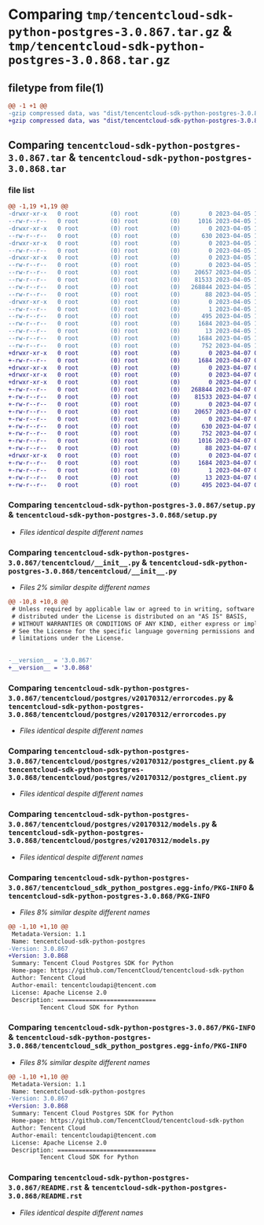 # Comparing `tmp/tencentcloud-sdk-python-postgres-3.0.867.tar.gz` & `tmp/tencentcloud-sdk-python-postgres-3.0.868.tar.gz`

## filetype from file(1)

```diff
@@ -1 +1 @@
-gzip compressed data, was "dist/tencentcloud-sdk-python-postgres-3.0.867.tar", last modified: Wed Apr  5 16:45:51 2023, max compression
+gzip compressed data, was "dist/tencentcloud-sdk-python-postgres-3.0.868.tar", last modified: Fri Apr  7 00:47:18 2023, max compression
```

## Comparing `tencentcloud-sdk-python-postgres-3.0.867.tar` & `tencentcloud-sdk-python-postgres-3.0.868.tar`

### file list

```diff
@@ -1,19 +1,19 @@
-drwxr-xr-x   0 root         (0) root         (0)        0 2023-04-05 16:45:51.000000 tencentcloud-sdk-python-postgres-3.0.867/
--rw-r--r--   0 root         (0) root         (0)     1016 2023-04-05 16:45:51.000000 tencentcloud-sdk-python-postgres-3.0.867/setup.py
-drwxr-xr-x   0 root         (0) root         (0)        0 2023-04-05 16:45:51.000000 tencentcloud-sdk-python-postgres-3.0.867/tencentcloud/
--rw-r--r--   0 root         (0) root         (0)      630 2023-04-05 16:45:51.000000 tencentcloud-sdk-python-postgres-3.0.867/tencentcloud/__init__.py
-drwxr-xr-x   0 root         (0) root         (0)        0 2023-04-05 16:45:51.000000 tencentcloud-sdk-python-postgres-3.0.867/tencentcloud/postgres/
--rw-r--r--   0 root         (0) root         (0)        0 2023-04-05 16:45:51.000000 tencentcloud-sdk-python-postgres-3.0.867/tencentcloud/postgres/__init__.py
-drwxr-xr-x   0 root         (0) root         (0)        0 2023-04-05 16:45:51.000000 tencentcloud-sdk-python-postgres-3.0.867/tencentcloud/postgres/v20170312/
--rw-r--r--   0 root         (0) root         (0)        0 2023-04-05 16:45:51.000000 tencentcloud-sdk-python-postgres-3.0.867/tencentcloud/postgres/v20170312/__init__.py
--rw-r--r--   0 root         (0) root         (0)    20657 2023-04-05 16:45:51.000000 tencentcloud-sdk-python-postgres-3.0.867/tencentcloud/postgres/v20170312/errorcodes.py
--rw-r--r--   0 root         (0) root         (0)    81533 2023-04-05 16:45:51.000000 tencentcloud-sdk-python-postgres-3.0.867/tencentcloud/postgres/v20170312/postgres_client.py
--rw-r--r--   0 root         (0) root         (0)   268844 2023-04-05 16:45:51.000000 tencentcloud-sdk-python-postgres-3.0.867/tencentcloud/postgres/v20170312/models.py
--rw-r--r--   0 root         (0) root         (0)       88 2023-04-05 16:45:51.000000 tencentcloud-sdk-python-postgres-3.0.867/setup.cfg
-drwxr-xr-x   0 root         (0) root         (0)        0 2023-04-05 16:45:51.000000 tencentcloud-sdk-python-postgres-3.0.867/tencentcloud_sdk_python_postgres.egg-info/
--rw-r--r--   0 root         (0) root         (0)        1 2023-04-05 16:45:51.000000 tencentcloud-sdk-python-postgres-3.0.867/tencentcloud_sdk_python_postgres.egg-info/dependency_links.txt
--rw-r--r--   0 root         (0) root         (0)      495 2023-04-05 16:45:51.000000 tencentcloud-sdk-python-postgres-3.0.867/tencentcloud_sdk_python_postgres.egg-info/SOURCES.txt
--rw-r--r--   0 root         (0) root         (0)     1684 2023-04-05 16:45:51.000000 tencentcloud-sdk-python-postgres-3.0.867/tencentcloud_sdk_python_postgres.egg-info/PKG-INFO
--rw-r--r--   0 root         (0) root         (0)       13 2023-04-05 16:45:51.000000 tencentcloud-sdk-python-postgres-3.0.867/tencentcloud_sdk_python_postgres.egg-info/top_level.txt
--rw-r--r--   0 root         (0) root         (0)     1684 2023-04-05 16:45:51.000000 tencentcloud-sdk-python-postgres-3.0.867/PKG-INFO
--rw-r--r--   0 root         (0) root         (0)      752 2023-04-05 16:45:51.000000 tencentcloud-sdk-python-postgres-3.0.867/README.rst
+drwxr-xr-x   0 root         (0) root         (0)        0 2023-04-07 00:47:18.000000 tencentcloud-sdk-python-postgres-3.0.868/
+-rw-r--r--   0 root         (0) root         (0)     1684 2023-04-07 00:47:18.000000 tencentcloud-sdk-python-postgres-3.0.868/PKG-INFO
+drwxr-xr-x   0 root         (0) root         (0)        0 2023-04-07 00:47:18.000000 tencentcloud-sdk-python-postgres-3.0.868/tencentcloud/
+drwxr-xr-x   0 root         (0) root         (0)        0 2023-04-07 00:47:18.000000 tencentcloud-sdk-python-postgres-3.0.868/tencentcloud/postgres/
+drwxr-xr-x   0 root         (0) root         (0)        0 2023-04-07 00:47:18.000000 tencentcloud-sdk-python-postgres-3.0.868/tencentcloud/postgres/v20170312/
+-rw-r--r--   0 root         (0) root         (0)   268844 2023-04-07 00:47:18.000000 tencentcloud-sdk-python-postgres-3.0.868/tencentcloud/postgres/v20170312/models.py
+-rw-r--r--   0 root         (0) root         (0)    81533 2023-04-07 00:47:18.000000 tencentcloud-sdk-python-postgres-3.0.868/tencentcloud/postgres/v20170312/postgres_client.py
+-rw-r--r--   0 root         (0) root         (0)        0 2023-04-07 00:47:18.000000 tencentcloud-sdk-python-postgres-3.0.868/tencentcloud/postgres/v20170312/__init__.py
+-rw-r--r--   0 root         (0) root         (0)    20657 2023-04-07 00:47:18.000000 tencentcloud-sdk-python-postgres-3.0.868/tencentcloud/postgres/v20170312/errorcodes.py
+-rw-r--r--   0 root         (0) root         (0)        0 2023-04-07 00:47:18.000000 tencentcloud-sdk-python-postgres-3.0.868/tencentcloud/postgres/__init__.py
+-rw-r--r--   0 root         (0) root         (0)      630 2023-04-07 00:47:18.000000 tencentcloud-sdk-python-postgres-3.0.868/tencentcloud/__init__.py
+-rw-r--r--   0 root         (0) root         (0)      752 2023-04-07 00:47:18.000000 tencentcloud-sdk-python-postgres-3.0.868/README.rst
+-rw-r--r--   0 root         (0) root         (0)     1016 2023-04-07 00:47:18.000000 tencentcloud-sdk-python-postgres-3.0.868/setup.py
+-rw-r--r--   0 root         (0) root         (0)       88 2023-04-07 00:47:18.000000 tencentcloud-sdk-python-postgres-3.0.868/setup.cfg
+drwxr-xr-x   0 root         (0) root         (0)        0 2023-04-07 00:47:18.000000 tencentcloud-sdk-python-postgres-3.0.868/tencentcloud_sdk_python_postgres.egg-info/
+-rw-r--r--   0 root         (0) root         (0)     1684 2023-04-07 00:47:18.000000 tencentcloud-sdk-python-postgres-3.0.868/tencentcloud_sdk_python_postgres.egg-info/PKG-INFO
+-rw-r--r--   0 root         (0) root         (0)        1 2023-04-07 00:47:18.000000 tencentcloud-sdk-python-postgres-3.0.868/tencentcloud_sdk_python_postgres.egg-info/dependency_links.txt
+-rw-r--r--   0 root         (0) root         (0)       13 2023-04-07 00:47:18.000000 tencentcloud-sdk-python-postgres-3.0.868/tencentcloud_sdk_python_postgres.egg-info/top_level.txt
+-rw-r--r--   0 root         (0) root         (0)      495 2023-04-07 00:47:18.000000 tencentcloud-sdk-python-postgres-3.0.868/tencentcloud_sdk_python_postgres.egg-info/SOURCES.txt
```

### Comparing `tencentcloud-sdk-python-postgres-3.0.867/setup.py` & `tencentcloud-sdk-python-postgres-3.0.868/setup.py`

 * *Files identical despite different names*

### Comparing `tencentcloud-sdk-python-postgres-3.0.867/tencentcloud/__init__.py` & `tencentcloud-sdk-python-postgres-3.0.868/tencentcloud/__init__.py`

 * *Files 2% similar despite different names*

```diff
@@ -10,8 +10,8 @@
 # Unless required by applicable law or agreed to in writing, software
 # distributed under the License is distributed on an "AS IS" BASIS,
 # WITHOUT WARRANTIES OR CONDITIONS OF ANY KIND, either express or implied.
 # See the License for the specific language governing permissions and
 # limitations under the License.
 
 
-__version__ = '3.0.867'
+__version__ = '3.0.868'
```

### Comparing `tencentcloud-sdk-python-postgres-3.0.867/tencentcloud/postgres/v20170312/errorcodes.py` & `tencentcloud-sdk-python-postgres-3.0.868/tencentcloud/postgres/v20170312/errorcodes.py`

 * *Files identical despite different names*

### Comparing `tencentcloud-sdk-python-postgres-3.0.867/tencentcloud/postgres/v20170312/postgres_client.py` & `tencentcloud-sdk-python-postgres-3.0.868/tencentcloud/postgres/v20170312/postgres_client.py`

 * *Files identical despite different names*

### Comparing `tencentcloud-sdk-python-postgres-3.0.867/tencentcloud/postgres/v20170312/models.py` & `tencentcloud-sdk-python-postgres-3.0.868/tencentcloud/postgres/v20170312/models.py`

 * *Files identical despite different names*

### Comparing `tencentcloud-sdk-python-postgres-3.0.867/tencentcloud_sdk_python_postgres.egg-info/PKG-INFO` & `tencentcloud-sdk-python-postgres-3.0.868/PKG-INFO`

 * *Files 8% similar despite different names*

```diff
@@ -1,10 +1,10 @@
 Metadata-Version: 1.1
 Name: tencentcloud-sdk-python-postgres
-Version: 3.0.867
+Version: 3.0.868
 Summary: Tencent Cloud Postgres SDK for Python
 Home-page: https://github.com/TencentCloud/tencentcloud-sdk-python
 Author: Tencent Cloud
 Author-email: tencentcloudapi@tencent.com
 License: Apache License 2.0
 Description: ============================
         Tencent Cloud SDK for Python
```

### Comparing `tencentcloud-sdk-python-postgres-3.0.867/PKG-INFO` & `tencentcloud-sdk-python-postgres-3.0.868/tencentcloud_sdk_python_postgres.egg-info/PKG-INFO`

 * *Files 8% similar despite different names*

```diff
@@ -1,10 +1,10 @@
 Metadata-Version: 1.1
 Name: tencentcloud-sdk-python-postgres
-Version: 3.0.867
+Version: 3.0.868
 Summary: Tencent Cloud Postgres SDK for Python
 Home-page: https://github.com/TencentCloud/tencentcloud-sdk-python
 Author: Tencent Cloud
 Author-email: tencentcloudapi@tencent.com
 License: Apache License 2.0
 Description: ============================
         Tencent Cloud SDK for Python
```

### Comparing `tencentcloud-sdk-python-postgres-3.0.867/README.rst` & `tencentcloud-sdk-python-postgres-3.0.868/README.rst`

 * *Files identical despite different names*

